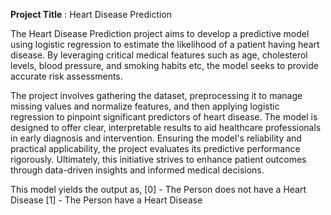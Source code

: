 **Project Title** : Heart Disease Prediction

The Heart Disease Prediction project aims to develop a predictive model using logistic regression to estimate the likelihood of a patient having heart disease. By leveraging critical medical features such as age, cholesterol levels, blood pressure, and smoking habits etc, the model seeks to provide accurate risk assessments.

The project involves gathering the dataset, preprocessing it to manage missing values and normalize features, and then applying logistic regression to pinpoint significant predictors of heart disease. The model is designed to offer clear, interpretable results to aid healthcare professionals in early diagnosis and intervention. Ensuring the model's reliability and practical applicability, the project evaluates its predictive performance rigorously. Ultimately, this initiative strives to enhance patient outcomes through data-driven insights and informed medical decisions.

This model yields the output as,
[0] - The Person does not have a Heart Disease
[1] - The Person have a Heart Disease
